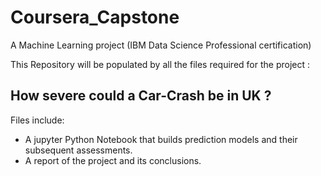 # Coursera_Capstone
A Machine Learning project (IBM Data Science Professional certification)

This Repository will be populated by all the files required for the project :

## How severe could a Car-Crash be in UK ?

Files include:
- A jupyter Python Notebook that builds prediction models and their subsequent assessments.
- A report of the project and its conclusions.

